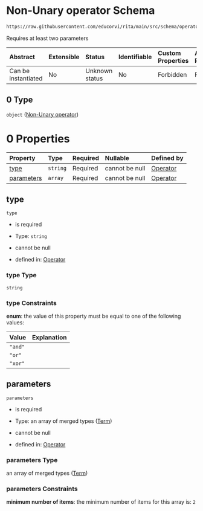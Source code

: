 # Non-Unary operator Schema

```txt
https://raw.githubusercontent.com/educorvi/rita/main/src/schema/operator.json#/oneOf/0
```

Requires at least two parameters

| Abstract            | Extensible | Status         | Identifiable | Custom Properties | Additional Properties | Access Restrictions | Defined In                                                              |
| :------------------ | :--------- | :------------- | :----------- | :---------------- | :-------------------- | :------------------ | :---------------------------------------------------------------------- |
| Can be instantiated | No         | Unknown status | No           | Forbidden         | Forbidden             | none                | [operator.json*](../../src/schema/operator.json "open original schema") |

## 0 Type

`object` ([Non-Unary operator](operator-oneof-non-unary-operator.md))

# 0 Properties

| Property                  | Type     | Required | Nullable       | Defined by                                                                                                                                                                                     |
| :------------------------ | :------- | :------- | :------------- | :--------------------------------------------------------------------------------------------------------------------------------------------------------------------------------------------- |
| [type](#type)             | `string` | Required | cannot be null | [Operator](operator-oneof-non-unary-operator-properties-type.md "https://raw.githubusercontent.com/educorvi/rita/main/src/schema/operator.json#/oneOf/0/properties/type")                      |
| [parameters](#parameters) | `array`  | Required | cannot be null | [Operator](operator-oneof-non-unary-operator-properties-multiple-parameters.md "https://raw.githubusercontent.com/educorvi/rita/main/src/schema/operator.json#/oneOf/0/properties/parameters") |

## type



`type`

*   is required

*   Type: `string`

*   cannot be null

*   defined in: [Operator](operator-oneof-non-unary-operator-properties-type.md "https://raw.githubusercontent.com/educorvi/rita/main/src/schema/operator.json#/oneOf/0/properties/type")

### type Type

`string`

### type Constraints

**enum**: the value of this property must be equal to one of the following values:

| Value   | Explanation |
| :------ | :---------- |
| `"and"` |             |
| `"or"`  |             |
| `"xor"` |             |

## parameters



`parameters`

*   is required

*   Type: an array of merged types ([Term](term.md))

*   cannot be null

*   defined in: [Operator](operator-oneof-non-unary-operator-properties-multiple-parameters.md "https://raw.githubusercontent.com/educorvi/rita/main/src/schema/operator.json#/oneOf/0/properties/parameters")

### parameters Type

an array of merged types ([Term](term.md))

### parameters Constraints

**minimum number of items**: the minimum number of items for this array is: `2`
